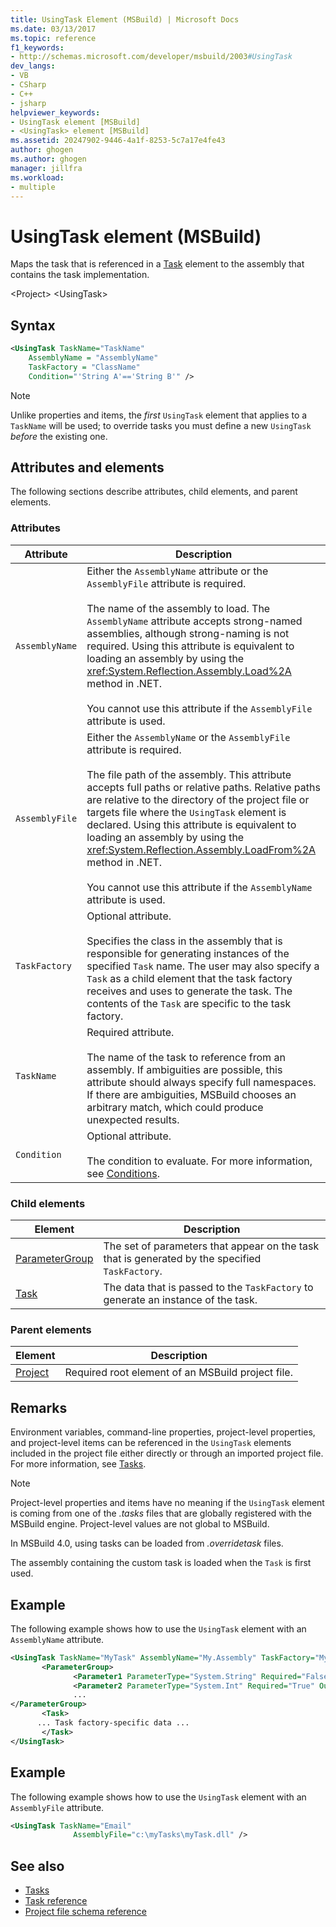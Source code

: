 ```yaml
---
title: UsingTask Element (MSBuild) | Microsoft Docs
ms.date: 03/13/2017
ms.topic: reference
f1_keywords:
- http://schemas.microsoft.com/developer/msbuild/2003#UsingTask
dev_langs:
- VB
- CSharp
- C++
- jsharp
helpviewer_keywords:
- UsingTask element [MSBuild]
- <UsingTask> element [MSBuild]
ms.assetid: 20247902-9446-4a1f-8253-5c7a17e4fe43
author: ghogen
ms.author: ghogen
manager: jillfra
ms.workload:
- multiple
---
```

# UsingTask element (MSBuild)

Maps the task that is referenced in a [Task](../msbuild/task-element-msbuild.md) element to the assembly that contains the task implementation.

 \<Project>
 \<UsingTask>

## Syntax

```xml
<UsingTask TaskName="TaskName"
    AssemblyName = "AssemblyName"
    TaskFactory = "ClassName"
    Condition="'String A'=='String B'" />
```

> [!NOTE]
> Unlike properties and items, the *first* `UsingTask` element that applies to a `TaskName` will be used; to override tasks you must define a new `UsingTask` *before* the existing one.

## Attributes and elements

 The following sections describe attributes, child elements, and parent elements.

### Attributes

|Attribute|Description|
|---------------|-----------------|
|`AssemblyName`|Either the `AssemblyName` attribute or the `AssemblyFile` attribute is required.<br /><br /> The name of the assembly to load. The `AssemblyName` attribute accepts strong-named assemblies, although strong-naming is not required. Using this attribute is equivalent to loading an assembly by using the <xref:System.Reflection.Assembly.Load%2A> method in .NET.<br /><br /> You cannot use this attribute if the `AssemblyFile` attribute is used.|
|`AssemblyFile`|Either the `AssemblyName` or the `AssemblyFile` attribute is required.<br /><br /> The file path of the assembly. This attribute accepts full paths or relative paths. Relative paths are relative to the directory of the project file or targets file where the `UsingTask` element is declared. Using this attribute is equivalent to loading an assembly by using the <xref:System.Reflection.Assembly.LoadFrom%2A> method in .NET.<br /><br /> You cannot use this attribute if the `AssemblyName` attribute is used.|
|`TaskFactory`|Optional attribute.<br /><br /> Specifies the class in the assembly that is responsible for generating instances of the specified `Task` name.  The user may also specify a `Task` as a child element that the task factory receives and uses to generate the task. The contents of the `Task` are specific to the task factory.|
|`TaskName`|Required attribute.<br /><br /> The name of the task to reference from an assembly. If ambiguities are possible, this attribute should always specify full namespaces. If there are ambiguities, MSBuild chooses an arbitrary match, which could produce unexpected results.|
|`Condition`|Optional attribute.<br /><br /> The condition to evaluate. For more information, see [Conditions](../msbuild/msbuild-conditions.md).|

### Child elements

|Element|Description|
|-------------|-----------------|
|[ParameterGroup](../msbuild/parametergroup-element.md)|The set of parameters that appear on the task that is generated by the specified `TaskFactory`.|
|[Task](../msbuild/task-element-msbuild.md)|The data that is passed to the `TaskFactory` to generate an instance of the task.|

### Parent elements

| Element | Description |
| - | - |
| [Project](../msbuild/project-element-msbuild.md) | Required root element of an MSBuild project file. |

## Remarks

 Environment variables, command-line properties, project-level properties, and project-level items can be referenced in the `UsingTask` elements included in the project file either directly or through an imported project file. For more information, see [Tasks](../msbuild/msbuild-tasks.md).

> [!NOTE]
> Project-level properties and items have no meaning if the `UsingTask` element is coming from one of the *.tasks* files that are globally registered with the MSBuild engine. Project-level values are not global to MSBuild.

 In MSBuild 4.0, using tasks can be loaded from *.overridetask* files.

The assembly containing the custom task is loaded when the `Task` is first used.

## Example

 The following example shows how to use the `UsingTask` element with an `AssemblyName` attribute.

```xml
<UsingTask TaskName="MyTask" AssemblyName="My.Assembly" TaskFactory="MyTaskFactory">
       <ParameterGroup>
              <Parameter1 ParameterType="System.String" Required="False" Output="False"/>
              <Parameter2 ParameterType="System.Int" Required="True" Output="False"/>
              ...
</ParameterGroup>
       <Task>
      ... Task factory-specific data ...
       </Task>
</UsingTask>
```

## Example

 The following example shows how to use the `UsingTask` element with an `AssemblyFile` attribute.

```xml
<UsingTask TaskName="Email"
              AssemblyFile="c:\myTasks\myTask.dll" />
```

## See also

- [Tasks](../msbuild/msbuild-tasks.md)
- [Task reference](../msbuild/msbuild-task-reference.md)
- [Project file schema reference](../msbuild/msbuild-project-file-schema-reference.md)
